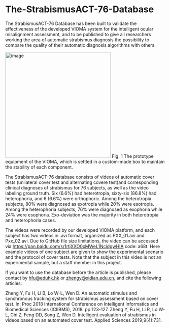 # The-StrabismusACT-76-Database
The StrabismusACT-76 Database has been built to validate the effectiveness of the developed VIOMA system for the intelligent ocular misalignment assessment, and to be published to give all researchers working the area of automatic strabismus diagnosis the possibility to compare the quality of their automatic diagnosis algorithms with others.

<img width="332" alt="image" src="https://user-images.githubusercontent.com/72701255/146705638-c8cee5ac-5576-41b6-9483-e951390a0cef.png">
Fig. 1 The prototype equipment of the VIOMA, which is settled in a custom-made box to maintain the stability of each component.

The StrabismusACT-76 database consists of videos of automatic cover tests (unilateral cover test and alternating covere test)and corresponding clinical diagnoses of strabismus for 76 subjects, as well as the video labeling ground truth. Six (6.6%) had heterotropia, sixty-six (86.8%) had heterophoria, and 6 (6.6%) were orthophoric. Among the heterotropia subjects, 80% were diagnosed as exotropia while 20% were esotropia. Among the heterophoria subjects, 76% were diagnosed as exophoria while 24% were esophoria. Exo-deviation was the majority in both heterotropia and heterophoria cases.

The videos were recorded by our developed VIOMA platform, and each subject has two videos in .avi format, organized as PXX_01.avi and Pxx_02.avi. Due to GitHub file size limitations, the video can be accessed via https://pan.baidu.com/s/1rtjXXO0xMWeL1NcidgwHIA code: a68t. Here example videos of one subject are given to show the experimental scenario and the protocol of cover tests. Note that the subject in this video is not an experimental sample, but a staff member in this project.

If you want to use the database before the article is published, please contact by hfu@eduhk.hk or zhengy@xidian.edu.cn, and cite the following articles:

Zheng Y, Fu H, Li B, Lo W-L, Wen D. An automatic stimulus and synchronous tracking system for strabismus assessment based on cover test. In: Proc 2018 International Conference on Intelligent Informatics and Biomedical Sciences (ICIIBMS), 2018. pp 123-127.
Zheng Y, Fu H, Li R, Lo W-L, Chi Z, Feng DD, Song Z, Wen D. Intelligent evaluation of strabismus in videos based on an automated cover test. Applied Sciences 2019;9(4):731.



